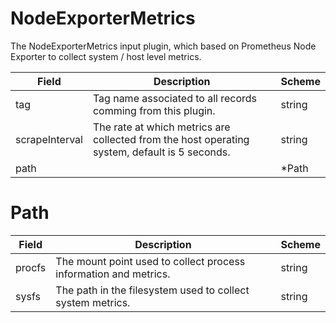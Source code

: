 # NodeExporterMetrics

The NodeExporterMetrics input plugin, which based on Prometheus Node Exporter to collect system / host level metrics.


| Field | Description | Scheme |
| ----- | ----------- | ------ |
| tag | Tag name associated to all records comming from this plugin. | string |
| scrapeInterval | The rate at which metrics are collected from the host operating system, default is 5 seconds. | string |
| path |  | *Path |
# Path




| Field | Description | Scheme |
| ----- | ----------- | ------ |
| procfs | The mount point used to collect process information and metrics. | string |
| sysfs | The path in the filesystem used to collect system metrics. | string |
